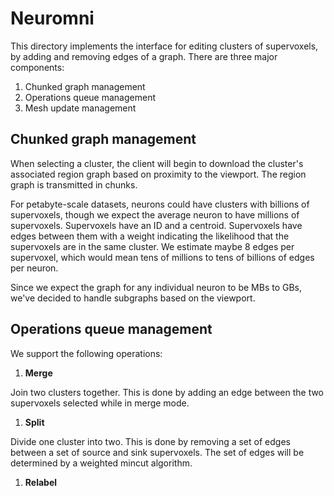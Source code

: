 # Neuromni

This directory implements the interface for editing clusters of supervoxels, by
adding and removing edges of a graph. There are three major components:

1. Chunked graph management 
1. Operations queue management 
1. Mesh update management

## Chunked graph management 

When selecting a cluster, the client will begin to download the cluster's
associated region graph based on proximity to the viewport. The region graph is 
transmitted in chunks.

For petabyte-scale datasets, neurons could have clusters with billions of 
supervoxels, though we expect the average neuron to have millions of 
supervoxels. Supervoxels have an ID and a centroid. Supervoxels have edges 
between them with a weight indicating the likelihood that the supervoxels are in 
the same cluster. We estimate maybe 8 edges per supervoxel, which would mean
tens of millions to tens of billions of edges per neuron. 

Since we expect the graph for any individual neuron to be MBs to GBs, we've 
decided to handle subgraphs based on the viewport.

## Operations queue management

We support the following operations:

1. **Merge**

Join two clusters together. This is done by adding an edge between the two 
supervoxels selected while in merge mode.

1. **Split**

Divide one cluster into two. This is done by removing a set of edges between 
a set of source and sink supervoxels. The set of edges will be determined by 
a weighted mincut algorithm.

1. **Relabel**

